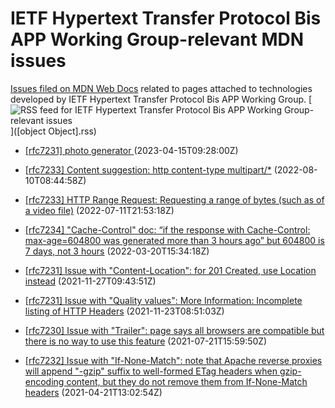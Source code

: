 # IETF Hypertext Transfer Protocol Bis APP Working Group-relevant MDN issues

[Issues filed on MDN Web Docs](https://github.com/mdn/content/issues) related to pages attached to technologies developed by IETF Hypertext Transfer Protocol Bis APP Working Group. [![RSS feed for IETF Hypertext Transfer Protocol Bis APP Working Group-relevant issues](https://www.w3.org/QA/2007/04/feed_icon)]([object Object].rss)

* [[rfc7231] photo generator ](https://github.com/mdn/content/issues/26228) (2023-04-15T09:28:00Z)
  
* [[rfc7233] Content suggestion: http content-type multipart/*](https://github.com/mdn/content/issues/19353) (2022-08-10T08:44:58Z)
  
* [[rfc7233] HTTP Range Request: Requesting a range of bytes (such as of a video file)](https://github.com/mdn/content/issues/18237) (2022-07-11T21:53:18Z)
  
* [[rfc7234] "Cache-Control" doc: “if the response with Cache-Control: max-age=604800 was generated more than 3 hours ago” but 604800 is 7 days, not 3 hours](https://github.com/mdn/content/issues/14095) (2022-03-20T15:34:18Z)
  
* [[rfc7231] Issue with "Content-Location": for 201 Created, use Location instead](https://github.com/mdn/content/issues/10809) (2021-11-27T09:43:51Z)
  
* [[rfc7231] Issue with "Quality values": More Information: Incomplete listing of HTTP Headers](https://github.com/mdn/content/issues/10716) (2021-11-23T08:51:03Z)
  
* [[rfc7230] Issue with "Trailer": page says all browsers are compatible but there is no way to use this feature](https://github.com/mdn/content/issues/7137) (2021-07-21T15:59:50Z)
  
* [[rfc7232] Issue with "If-None-Match": note that Apache reverse proxies will append "-gzip" suffix to well-formed ETag headers when gzip-encoding content, but they do not remove them from If-None-Match headers](https://github.com/mdn/content/issues/4343) (2021-04-21T13:02:54Z)
  
